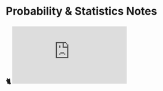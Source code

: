 # Probability & Statistics Notes

### 🐈 ![Probability](https://github.com/dariakhaetskaya/NSU-CS-Helper/blob/main/Probability%26Statistics/Exam/probability.pdf)
